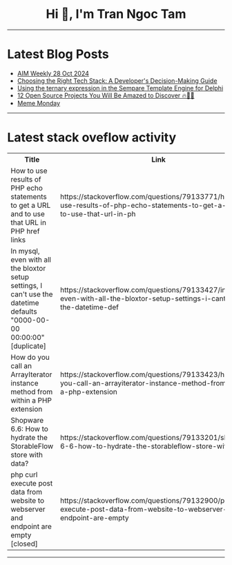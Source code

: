 <h1 align="center">Hi 👋, I'm Tran Ngoc Tam</h1>

---

# Latest Blog Posts 
<!-- BLOG-POST-LIST:START -->
- [AIM Weekly 28 Oct 2024](https://dev.to/tspannhw/aim-weekly-28-oct-2024-339l)
- [Choosing the Right Tech Stack: A Developer&#39;s Decision-Making Guide](https://dev.to/encore/choosing-the-right-tech-stack-a-developers-decision-making-guide-5gkd)
- [Using the ternary expression in the Sempare Template Engine for Delphi](https://dev.to/sempare/using-the-ternary-expression-in-the-sempare-template-engine-for-delphi-2ne)
- [12 Open Source Projects You Will Be Amazed to Discover 🔥🧑‍💻](https://dev.to/madza/12-open-source-projects-you-will-be-amazed-to-discover-knf)
- [Meme Monday](https://dev.to/ben/meme-monday-1kmm)
<!-- BLOG-POST-LIST:END -->

---

# Latest stack oveflow activity
<table>
  <tr><th>Title</th><th>Link</th></tr>
  <!-- STACKOVERFLOW:START --><tr><td>How to use results of PHP echo statements to get a URL and to use that URL in PHP href links</td><td>https://stackoverflow.com/questions/79133771/how-to-use-results-of-php-echo-statements-to-get-a-url-and-to-use-that-url-in-ph</td></tr><tr><td>In mysql, even with all the bloxtor setup settings, I can&#39;t use the datetime defaults &quot;0000-00-00 00:00:00&quot; [duplicate]</td><td>https://stackoverflow.com/questions/79133427/in-mysql-even-with-all-the-bloxtor-setup-settings-i-cant-use-the-datetime-def</td></tr><tr><td>How do you call an ArrayIterator instance method from within a PHP extension</td><td>https://stackoverflow.com/questions/79133423/how-do-you-call-an-arrayiterator-instance-method-from-within-a-php-extension</td></tr><tr><td>Shopware 6.6: How to hydrate the StorableFlow store with data?</td><td>https://stackoverflow.com/questions/79133201/shopware-6-6-how-to-hydrate-the-storableflow-store-with-data</td></tr><tr><td>php curl execute post data from website to webserver and endpoint are empty [closed]</td><td>https://stackoverflow.com/questions/79132900/php-curl-execute-post-data-from-website-to-webserver-and-endpoint-are-empty</td></tr><!-- STACKOVERFLOW:END -->
</table>

---


